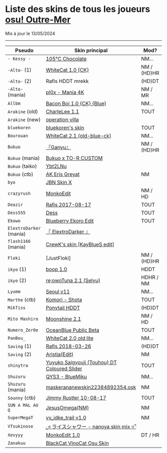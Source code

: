 # Liste des skins de tous les joueurs [osu! Outre-Mer](https://discord.com/invite/bkDfcn8uyX)
Mis à jour le 13/05/2024

-----------------

| Pseudo | Skin principal | Mod? |
| --- | --- | --- |
| `- Kessy -` | [105°C Chocolate](https://www.reddit.com/r/OsuSkins/comments/ry4vng/105c_chocolate_169_sd_hd_all_mode/) | NM...
| `-Alto-` (1) | [WhiteCat 1.0 {CK}](https://osuck.link/s-1107) | NM / (HD)HR
| `-Alto-` (2) | Rafis HDDT mrekk | (HD)DT
| `-Alto-` (mania) | [pl0x - Mania 4K](https://osu.ppy.sh/community/forums/topics/619322?n=1) | NM / MR
| `Allbm` | [Bacon Boi 1.0 {CK} (Blue)](https://skins.osuck.net/skins/1648) | NM...
| `Arakine` (old) | [CharleLee 1.1](https://github.com/MumusLeBG/CharleLee-Skins?tab=readme-ov-file#charlelee-11) | TOUT
| `Arakine` (new) | [operation villa](https://drive.google.com/file/d/1BN1cwvL0Yqqzzzttb2WBvZkUJp3r9zVi)
| `bluekoren` | [bluekoren's skin]() | TOUT
| `Bourouan` | [WhiteCat 2.1 (old-blue-ck)](https://skins.osuck.net/skins/2021) | NM...
| `Bukuo` | [『Ganyu』](https://reddit.com/kd5t1a) | NM / (HD)HR
| `Bukuo` (mania) | [Bukuo x TO-R CUSTOM](https://drive.google.com/file/d/1kpZ6pAhPxYFtjEYhekcMmAk6Zq3LEOrs/view?usp=sharing) | 
| `Bukuo` (taiko) | [Ybt2LNu](https://cdn.discordapp.com/attachments/689401811957710908/1122824307475763200/Ybt2LNu.osk?ex=6643321f&is=6641e09f&hm=15b457a0e9d4ee8c3f897937dd786eac6898c541b56f11ad4b861eb8ae223ac6&)
| `Bukuo` (ctb) | [AK Eris Greyat](https://osu.ppy.sh/community/forums/topics/1924459) | NM
| `byo` | [JBN Skin X <Pro>](https://didiermichon.s-ul.eu/u3ctl7hc)
| `crazyrush` | [MonkoEdit](https://skins.osuck.net/skins/2011) | NM / HD
| `Deazir` | [Rafis 2017-08-17](https://skins.osuck.net/skins/165) | TOUT
| `Dess555` | [Dess](https://drive.google.com/file/d/16RMaFpx-6oWEQs0JFoEZrBo9e-e6dae2/view?usp=sharing) | TOUT
| `Ekowo` | [Blueberry Ekoro Edit](https://skins.osuck.net/skins/1372) | TOUT
| `ElextroDarker` (mania) | [『 ElextroDarker 』](https://drive.google.com/file/d/1_teFbOjyI7EWvAqkDKN-7BSWyvHmcHAu/view)
| `flash1166` (mania) | [CrewK's skin \[KayBlueS edit\]](https://drive.google.com/file/d/1ApGCVFLR1GBeI48kn7UemSVcNZvyDsXX/view)
| `Floki` | [JustFloki] | NM / (HD)HR
| `ikyo` (1) | [boop 1.0](https://skins.osuck.net/skins/1671) | HDDT
| `ikyo` (2) | [re;owoTuna 2.1 (Selyu)](https://skins.osuck.net/skins/1552) | HDHR / NM
| `Lyumm` | [Seoul v11](https://skins.osuck.net/skins/2924) | NM...
| `Marthe` (ctb) | [Komori - Shota](https://osuck.link/s-389) | TOUT
| `MikTiss` | [Ponytail HDDT](https://github.com/broilerosu/mrekk-osu-Skins?tab=readme-ov-file#ponytail-hddt) | (HD)DT
| `Mito Mashiro` | [Moonshine 2.1](https://osu.ppy.sh/community/forums/topics/1610388?n=1) | NM / HD
| `Numero_Zer0e` | [OceanBlue Public Beta](https://osuskins.net/skin/94CW38v) | TOUT
| `PanBou_` | [WhiteCat 2.0 old lite](https://osuck.link/s-2021) | NM...
| `Saving` (1) | [Rafis 2018-03-26](https://osuck.link/s-166) | (HD)DT
| `Saving` (2) | [Aristia(Edit)](https://skins.osuck.net/skins/485?v=0) | NM
| `shinytra` | [Yuyuko Saigyouji (Touhou) DT Coloured Slider](https://www.reddit.com/r/OsuSkins/comments/126ubf5/yuyuko_saigyouji_touhou_standard_only_nmdt_169/) | TOUT
| `Shuzuru` | [QYS3 - BlueMiku](https://cdn.discordapp.com/attachments/1233294045866885151/1233306723713028219/QYS3_-_BlueMiku.osk?ex=6688e6e4&is=66879564&hm=ca26416cd53203edfd30156cb368d988842bc6b602380ac98440d0b79792d306&) | NM...
| `Shuzuru` (mania) | [maskerananewskin22384892354.osk](https://cdn.discordapp.com/attachments/1233294045866885151/1235639450080383026/maskearanewskin22384892354.osk?ex=6688d1a9&is=66878029&hm=cf4946b3570985beec1eb4582563787a9e5818dbf0d51baa34633f4665df735e&) | NM
| `Sounny` (ctb) | [Jimmy Rustler 10-08-17](https://bit.ly/3e0jNzs) | TOUT
| `SUN A MAL AU Q` | [JesusOmega(NM)](https://skins.osuck.net/skins/1489) | NM
| `SuperMegaT` | [vv_idke_trail v1.0](https://skins.osuck.net/skins/866?v=0) | NM
| `VTsukinose`| [⌞ও ライスシャワー - nanoya skin mix ও⌝](https://www.reddit.com/r/OsuSkins/comments/y8hp45/%E0%A6%93_%E3%83%A9%E3%82%A4%E3%82%B9%E3%82%B7%E3%83%A3%E3%83%AF%E3%83%BC_nanoya_skin_mix_%E0%A6%93/)
| `Xevyyy` | [MonkoEdit 1.0](https://skins.osuck.net/skins/2011?v=0) | DT / HR
| `Zanakuu` | [BlackCat VinoCat Osu Skin](https://drive.google.com/drive/folders/1dladY_ThZYRut2dGTg-Qvq8wXm5U6STs)



